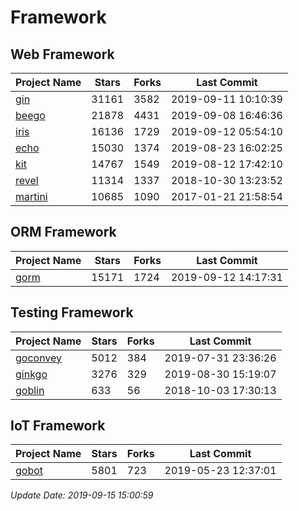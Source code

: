 # Framework

## Web Framework

| Project Name | Stars | Forks | Last Commit |
| ------------ | ----- | ----- | ----------- |
| [gin](https://github.com/gin-gonic/gin) | 31161 | 3582 | 2019-09-11 10:10:39 |
| [beego](https://github.com/astaxie/beego) | 21878 | 4431 | 2019-09-08 16:46:36 |
| [iris](https://github.com/kataras/iris) | 16136 | 1729 | 2019-09-12 05:54:10 |
| [echo](https://github.com/labstack/echo) | 15030 | 1374 | 2019-08-23 16:02:25 |
| [kit](https://github.com/go-kit/kit) | 14767 | 1549 | 2019-08-12 17:42:10 |
| [revel](https://github.com/revel/revel) | 11314 | 1337 | 2018-10-30 13:23:52 |
| [martini](https://github.com/go-martini/martini) | 10685 | 1090 | 2017-01-21 21:58:54 |

## ORM Framework

| Project Name | Stars | Forks | Last Commit |
| ------------ | ----- | ----- | ----------- |
| [gorm](https://github.com/jinzhu/gorm) | 15171 | 1724 | 2019-09-12 14:17:31 |

## Testing Framework

| Project Name | Stars | Forks | Last Commit |
| ------------ | ----- | ----- | ----------- |
| [goconvey](https://github.com/smartystreets/goconvey) | 5012 | 384 | 2019-07-31 23:36:26 |
| [ginkgo](https://github.com/onsi/ginkgo) | 3276 | 329 | 2019-08-30 15:19:07 |
| [goblin](https://github.com/franela/goblin) | 633 | 56 | 2018-10-03 17:30:13 |

## IoT Framework

| Project Name | Stars | Forks | Last Commit |
| ------------ | ----- | ----- | ----------- |
| [gobot](https://github.com/hybridgroup/gobot) | 5801 | 723 | 2019-05-23 12:37:01 |

*Update Date: 2019-09-15 15:00:59*